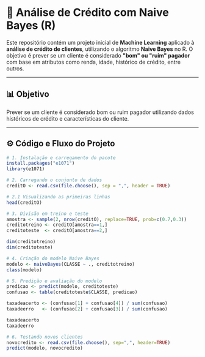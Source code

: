 # 🏦 Análise de Crédito com Naive Bayes (R)

Este repositório contém um projeto inicial de **Machine Learning** aplicado à **análise de crédito de clientes**, utilizando o algoritmo **Naive Bayes** no R. O objetivo é prever se um cliente é considerado **"bom" ou "ruim" pagador** com base em atributos como renda, idade, histórico de crédito, entre outros.

---

## 📊 Objetivo
Prever se um cliente é considerado bom ou ruim pagador utilizando dados históricos de crédito e características do cliente.

---

## ⚙️ Código e Fluxo do Projeto

```R
# 1. Instalação e carregamento do pacote
install.packages("e1071")
library(e1071)

# 2. Carregando o conjunto de dados
creditO <- read.csv(file.choose(), sep = ",", header = TRUE)

# 2.1 Visualizando as primeiras linhas
head(creditO)

# 3. Divisão em treino e teste
amostra <- sample(2, nrow(creditO), replace=TRUE, prob=c(0.7,0.3))
creditotreino <- creditO[amostra==1,]
creditoteste  <- creditO[amostra==2,]

dim(creditotreino)
dim(creditoteste)

# 4. Criação do modelo Naive Bayes
modelo <- naiveBayes(CLASSE ~ ., creditotreino)
class(modelo)

# 5. Predição e avaliação do modelo
predicao <- predict(modelo, creditoteste)
confusao <- table(creditoteste$CLASSE, predicao)

taxadeacerto <- (confusao[1] + confusao[4]) / sum(confusao)
taxadeerro   <- (confusao[2] + confusao[3]) / sum(confusao)

taxadeacerto
taxadeerro

# 6. Testando novos clientes
novocredito <- read.csv(file.choose(), sep=",", header=TRUE)
predict(modelo, novocredito)

   
